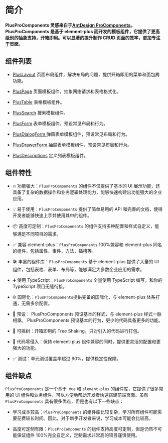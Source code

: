 # 简介

**PlusProComponents 灵感来自于[AntDesign ProComponents](https://procomponents.ant.design/)。PlusProComponents 是基于 element-plus 而开发的模板组件，它提供了更高级别的抽象支持，开箱即用。可以显著的提升制作 CRUD 页面的效率，更加专注于页面。**

## 组件列表

- [PlusLayout](/components/layout.html) 页面布局组件，解决布局的问题，提供开箱即用的菜单和面包屑功能。

- [PlusPage](/components/page.html) 页面模板组件，抽象网络请求和表格格式化。

- [PlusTable](/components/table.html) 表格模板组件。

- [PlusSearch](/components/search.html) 搜索模板组件。

- [PlusForm](/components/form.html) 表单模板组件，预设常见布局和行为。

- [PlusDialogForm ](/components/dialog-form.html) 弹窗表单模板组件，预设常见布局和行为。

- [PlusDrawerForm ](/components/drawer-form.html) 抽屉表单模板组件，预设常见布局和行为。

- [PlusDescriptions](/components/descriptions.html) 定义列表模板组件。

## 组件特性

- 🔥 功能强大：`PlusProComponents` 的组件不仅提供了基本的 UI 展示功能，还具备了复杂的数据操作和业务逻辑处理能力，能够快速构建出功能强大的企业应用。

- 💡 易于使用：`PlusProComponents` 提供了简单易用的 API 和完善的文档，使得开发者能够快速上手并使用其中的组件。

- 📦 高度可定制：`PlusProComponents` 的组件支持多种配置和样式自定义，能够满足不同项目的需求。

- ✅ 兼容 element-plus：`PlusProComponents` 100%兼容和 element-plus 同名的组件，包括属性，事件，方法，插槽等。

- 🛠️ 丰富的组件库：`PlusProComponents` 基于 element-plus 提供了大量的 UI 组件，包括表格、表单、布局等，能够满足大多数企业应用的需求。

- ➕ 使用 TypeScript：`PlusProComponents` 全量使用 TypeScript 编写，和你的 TypeScript 项目无缝衔接。

- 🌐 国际化：`PlusProComponents`提供完备的国际化，与 element-plus 体系打通，无需多余配置。

- 🐋 预设： PlusProComponents 预设基本的样式，与 element-plus 样式一脉相承。 PlusProComponents 预设基本的行为，更少的代码具备更多的功能。
- 🎄 可摇树：开箱即用的 Tree Shaking，只对引入的代码进行打包。

- 🍭 代码零侵入：保持 element-plus 组件兼容的同时，提供更灵活的配置和更强大的功能。

- ✅ 测试：单元测试覆盖率超过 90%，提供稳定性保障。

<!-- - 💻 SSR：支持服务器端渲染，支持 Nuxt 3。 -->

## 组件缺点

`PlusProComponents` 是一个基于` Vue` 和 `element-plus` 的组件库，它提供了很多常用的 UI 组件和业务组件，可以方便地帮助开发者快速搭建前端页面。虽然 `PlusProComponents` 具有很多优点，但是也有以下一些缺点：

- 学习成本较高：`PlusProComponents` 的组件库比较复杂，学习所有组件可能需要花费较长时间。因此，对于新手开发者来说，学习成本可能会比较高。

- 高度可定制有限：`PlusProComponents` 的组件支持高度可定制，但是仍然不可能保证组件 100%完全自定义，定制需求非常高的项目谨慎使用。
